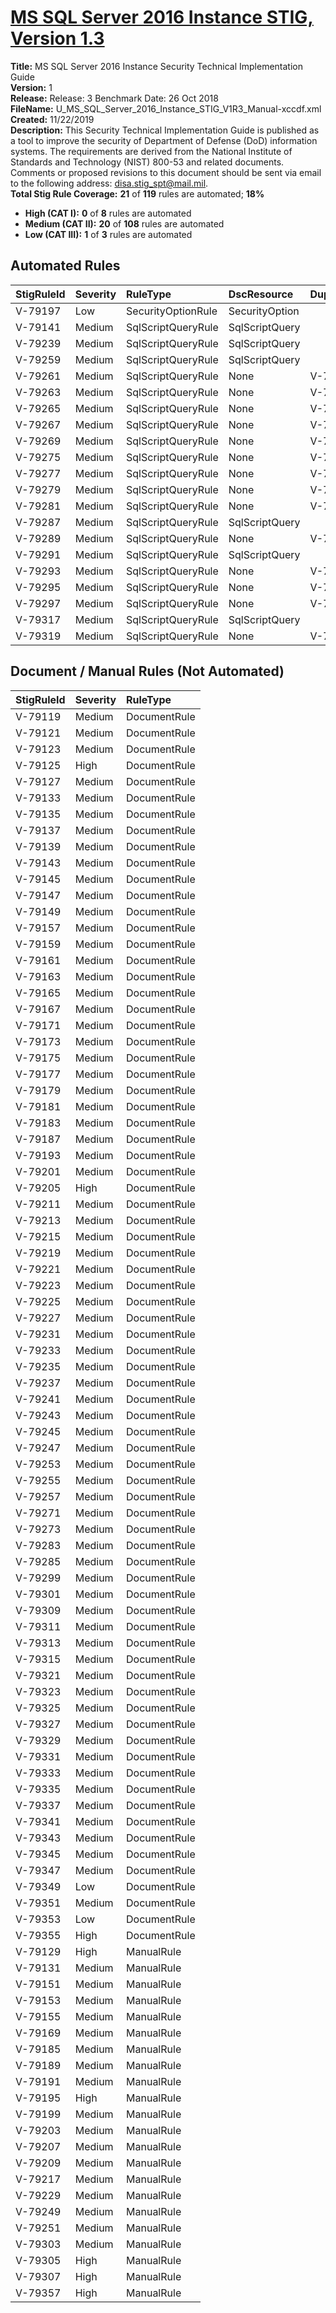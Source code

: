 # [MS SQL Server 2016 Instance STIG, Version 1.3](https://github.com/Microsoft/PowerStig/wiki/SqlServer-2016-Instance-1.3)

**Title:** MS SQL Server 2016 Instance Security Technical Implementation Guide  
**Version:** 1  
**Release:** Release: 3 Benchmark Date: 26 Oct 2018  
**FileName:** U_MS_SQL_Server_2016_Instance_STIG_V1R3_Manual-xccdf.xml  
**Created:** 11/22/2019  
**Description:** This Security Technical Implementation Guide is published as a tool to improve the security of Department of Defense (DoD) information systems. The requirements are derived from the National Institute of Standards and Technology (NIST) 800-53 and related documents. Comments or proposed revisions to this document should be sent via email to the following address: disa.stig_spt@mail.mil.  
**Total Stig Rule Coverage:** **21** of **119** rules are automated; **18%**

* **High (CAT I):** **0** of **8** rules are automated
* **Medium (CAT II):** **20** of **108** rules are automated
* **Low (CAT III):** **1** of **3** rules are automated

## Automated Rules

| StigRuleId | Severity | RuleType | DscResource | DuplicateOf |
| :---- | :---- | :---- | :---- | :---- |
| V-79197 | Low | SecurityOptionRule | SecurityOption |  |
| V-79141 | Medium | SqlScriptQueryRule | SqlScriptQuery |  |
| V-79239 | Medium | SqlScriptQueryRule | SqlScriptQuery |  |
| V-79259 | Medium | SqlScriptQueryRule | SqlScriptQuery |  |
| V-79261 | Medium | SqlScriptQueryRule | None | V-79259 |
| V-79263 | Medium | SqlScriptQueryRule | None | V-79259 |
| V-79265 | Medium | SqlScriptQueryRule | None | V-79259 |
| V-79267 | Medium | SqlScriptQueryRule | None | V-79141 |
| V-79269 | Medium | SqlScriptQueryRule | None | V-79141 |
| V-79275 | Medium | SqlScriptQueryRule | None | V-79259 |
| V-79277 | Medium | SqlScriptQueryRule | None | V-79259 |
| V-79279 | Medium | SqlScriptQueryRule | None | V-79141 |
| V-79281 | Medium | SqlScriptQueryRule | None | V-79141 |
| V-79287 | Medium | SqlScriptQueryRule | SqlScriptQuery |  |
| V-79289 | Medium | SqlScriptQueryRule | None | V-79141 |
| V-79291 | Medium | SqlScriptQueryRule | SqlScriptQuery |  |
| V-79293 | Medium | SqlScriptQueryRule | None | V-79291 |
| V-79295 | Medium | SqlScriptQueryRule | None | V-79291 |
| V-79297 | Medium | SqlScriptQueryRule | None | V-79141 |
| V-79317 | Medium | SqlScriptQueryRule | SqlScriptQuery |  |
| V-79319 | Medium | SqlScriptQueryRule | None | V-79317 |

## Document / Manual Rules (Not Automated)

| StigRuleId | Severity | RuleType |
| :---- | :---- | :---- |
| V-79119 | Medium | DocumentRule |
| V-79121 | Medium | DocumentRule |
| V-79123 | Medium | DocumentRule |
| V-79125 | High | DocumentRule |
| V-79127 | Medium | DocumentRule |
| V-79133 | Medium | DocumentRule |
| V-79135 | Medium | DocumentRule |
| V-79137 | Medium | DocumentRule |
| V-79139 | Medium | DocumentRule |
| V-79143 | Medium | DocumentRule |
| V-79145 | Medium | DocumentRule |
| V-79147 | Medium | DocumentRule |
| V-79149 | Medium | DocumentRule |
| V-79157 | Medium | DocumentRule |
| V-79159 | Medium | DocumentRule |
| V-79161 | Medium | DocumentRule |
| V-79163 | Medium | DocumentRule |
| V-79165 | Medium | DocumentRule |
| V-79167 | Medium | DocumentRule |
| V-79171 | Medium | DocumentRule |
| V-79173 | Medium | DocumentRule |
| V-79175 | Medium | DocumentRule |
| V-79177 | Medium | DocumentRule |
| V-79179 | Medium | DocumentRule |
| V-79181 | Medium | DocumentRule |
| V-79183 | Medium | DocumentRule |
| V-79187 | Medium | DocumentRule |
| V-79193 | Medium | DocumentRule |
| V-79201 | Medium | DocumentRule |
| V-79205 | High | DocumentRule |
| V-79211 | Medium | DocumentRule |
| V-79213 | Medium | DocumentRule |
| V-79215 | Medium | DocumentRule |
| V-79219 | Medium | DocumentRule |
| V-79221 | Medium | DocumentRule |
| V-79223 | Medium | DocumentRule |
| V-79225 | Medium | DocumentRule |
| V-79227 | Medium | DocumentRule |
| V-79231 | Medium | DocumentRule |
| V-79233 | Medium | DocumentRule |
| V-79235 | Medium | DocumentRule |
| V-79237 | Medium | DocumentRule |
| V-79241 | Medium | DocumentRule |
| V-79243 | Medium | DocumentRule |
| V-79245 | Medium | DocumentRule |
| V-79247 | Medium | DocumentRule |
| V-79253 | Medium | DocumentRule |
| V-79255 | Medium | DocumentRule |
| V-79257 | Medium | DocumentRule |
| V-79271 | Medium | DocumentRule |
| V-79273 | Medium | DocumentRule |
| V-79283 | Medium | DocumentRule |
| V-79285 | Medium | DocumentRule |
| V-79299 | Medium | DocumentRule |
| V-79301 | Medium | DocumentRule |
| V-79309 | Medium | DocumentRule |
| V-79311 | Medium | DocumentRule |
| V-79313 | Medium | DocumentRule |
| V-79315 | Medium | DocumentRule |
| V-79321 | Medium | DocumentRule |
| V-79323 | Medium | DocumentRule |
| V-79325 | Medium | DocumentRule |
| V-79327 | Medium | DocumentRule |
| V-79329 | Medium | DocumentRule |
| V-79331 | Medium | DocumentRule |
| V-79333 | Medium | DocumentRule |
| V-79335 | Medium | DocumentRule |
| V-79337 | Medium | DocumentRule |
| V-79341 | Medium | DocumentRule |
| V-79343 | Medium | DocumentRule |
| V-79345 | Medium | DocumentRule |
| V-79347 | Medium | DocumentRule |
| V-79349 | Low | DocumentRule |
| V-79351 | Medium | DocumentRule |
| V-79353 | Low | DocumentRule |
| V-79355 | High | DocumentRule |
| V-79129 | High | ManualRule |
| V-79131 | Medium | ManualRule |
| V-79151 | Medium | ManualRule |
| V-79153 | Medium | ManualRule |
| V-79155 | Medium | ManualRule |
| V-79169 | Medium | ManualRule |
| V-79185 | Medium | ManualRule |
| V-79189 | Medium | ManualRule |
| V-79191 | Medium | ManualRule |
| V-79195 | High | ManualRule |
| V-79199 | Medium | ManualRule |
| V-79203 | Medium | ManualRule |
| V-79207 | Medium | ManualRule |
| V-79209 | Medium | ManualRule |
| V-79217 | Medium | ManualRule |
| V-79229 | Medium | ManualRule |
| V-79249 | Medium | ManualRule |
| V-79251 | Medium | ManualRule |
| V-79303 | Medium | ManualRule |
| V-79305 | High | ManualRule |
| V-79307 | High | ManualRule |
| V-79357 | High | ManualRule |
